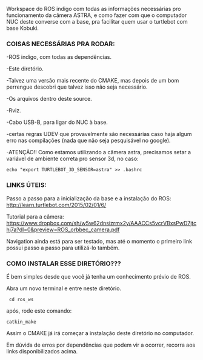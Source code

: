 Workspace do ROS indigo com todas as informações necessárias pro funcionamento da câmera ASTRA, e como fazer com que o computador NUC deste converse com a base, pra facilitar quem usar o turtlebot com base Kobuki.


### COISAS NECESSÁRIAS PRA RODAR:

-ROS indigo, com todas as dependências.

-Este diretório.

-Talvez uma versão mais recente do CMAKE, mas depois de um bom perrengue descobri que talvez isso não seja necessário.

-Os arquivos dentro deste source.

-Rviz.

-Cabo USB-B, para ligar do NUC à base.

-certas regras UDEV que provavelmente são necessárias caso haja algum erro nas compilações (nada que não seja pesquisável no google).

-ATENÇÃO!! Como estamos utilizando a câmera astra, precisamos setar a variável de ambiente correta pro sensor 3d, no caso:
```
echo "export TURTLEBOT_3D_SENSOR=astra" >> .bashrc
```


### LINKS ÚTEIS:

Passo a passo para a inicialização da base e a instalação do ROS: http://learn.turtlebot.com/2015/02/01/6/

Tutorial para a câmera: https://www.dropbox.com/sh/w5w62dnsizrmx2y/AAACCs5vcrVBxsPwD7jtchj7a?dl=0&preview=ROS_orbbec_camera.pdf

Navigation ainda está para ser testado, mas até o momento o primeiro link possui passo a passo para utilizá-lo também.


### COMO INSTALAR ESSE DIRETÓRIO???

É bem simples desde que você já tenha um conhecimento prévio de ROS.

Abra um novo terminal e entre neste diretório.
```
 cd ros_ws
```
após, rode este comando:
```
catkin_make
```

Assim o CMAKE já irá começar a instalação deste diretório no computador.

Em dúvida de erros por dependências que podem vir a ocorrer, recorra aos links disponibilizados acima.



